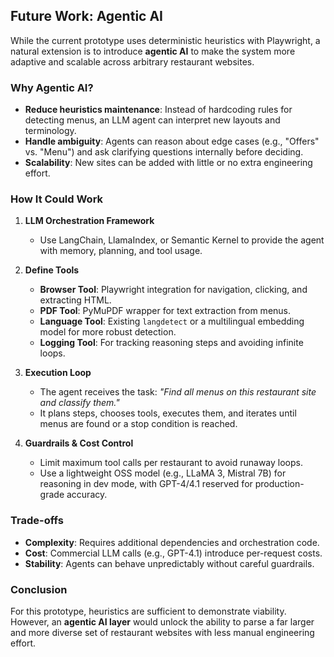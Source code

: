 ## Future Work: Agentic AI

While the current prototype uses deterministic heuristics with Playwright, a natural extension is to introduce **agentic AI** to make the system more adaptive and scalable across arbitrary restaurant websites.  

### Why Agentic AI?
- **Reduce heuristics maintenance**: Instead of hardcoding rules for detecting menus, an LLM agent can interpret new layouts and terminology.
- **Handle ambiguity**: Agents can reason about edge cases (e.g., "Offers" vs. "Menu") and ask clarifying questions internally before deciding.
- **Scalability**: New sites can be added with little or no extra engineering effort.

### How It Could Work
1. **LLM Orchestration Framework**  
   - Use LangChain, LlamaIndex, or Semantic Kernel to provide the agent with memory, planning, and tool usage.
   
2. **Define Tools**  
   - **Browser Tool**: Playwright integration for navigation, clicking, and extracting HTML.  
   - **PDF Tool**: PyMuPDF wrapper for text extraction from menus.  
   - **Language Tool**: Existing `langdetect` or a multilingual embedding model for more robust detection.  
   - **Logging Tool**: For tracking reasoning steps and avoiding infinite loops.

3. **Execution Loop**  
   - The agent receives the task: *"Find all menus on this restaurant site and classify them."*  
   - It plans steps, chooses tools, executes them, and iterates until menus are found or a stop condition is reached.

4. **Guardrails & Cost Control**  
   - Limit maximum tool calls per restaurant to avoid runaway loops.  
   - Use a lightweight OSS model (e.g., LLaMA 3, Mistral 7B) for reasoning in dev mode, with GPT-4/4.1 reserved for production-grade accuracy.

### Trade-offs
- **Complexity**: Requires additional dependencies and orchestration code.  
- **Cost**: Commercial LLM calls (e.g., GPT-4.1) introduce per-request costs.  
- **Stability**: Agents can behave unpredictably without careful guardrails.  

### Conclusion
For this prototype, heuristics are sufficient to demonstrate viability. However, an **agentic AI layer** would unlock the ability to parse a far larger and more diverse set of restaurant websites with less manual engineering effort.
